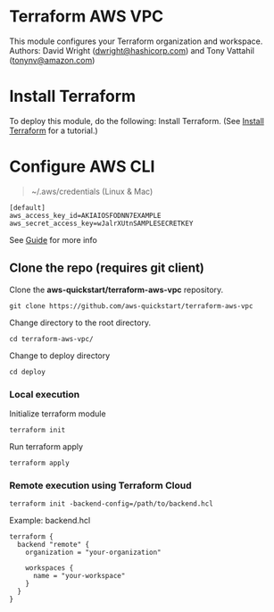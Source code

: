 # Terraform AWS VPC
This module configures your Terraform organization and workspace.  
Authors: David Wright (dwright@hashicorp.com) and Tony Vattahil (tonynv@amazon.com)

# Install Terraform
To deploy this module, do the following:
Install Terraform. (See [Install Terraform](https://learn.hashicorp.com/tutorials/terraform/install-cli) for a tutorial.) 

# Configure AWS CLI 
> ~/.aws/credentials (Linux & Mac)

```
[default]
aws_access_key_id=AKIAIOSFODNN7EXAMPLE
aws_secret_access_key=wJalrXUtnSAMPLESECRETKEY
```
See [Guide](https://docs.aws.amazon.com/cli/latest/userguide/cli-configure-profiles.html) for more info

## Clone the repo (requires git client)

Clone the **aws-quickstart/terraform-aws-vpc** repository.

`git clone https://github.com/aws-quickstart/terraform-aws-vpc`

Change directory to the root directory.

`cd terraform-aws-vpc/`

Change to deploy directory

`cd deploy`

### Local execution

Initialize terraform module

`terraform init`

Run terraform apply

`terraform apply` 

### Remote execution using Terraform Cloud 

`terraform init -backend-config=/path/to/backend.hcl`

Example: backend.hcl

```
terraform {
  backend "remote" {
    organization = "your-organization"

    workspaces {
      name = "your-workspace"
    } 
  } 
}
```

